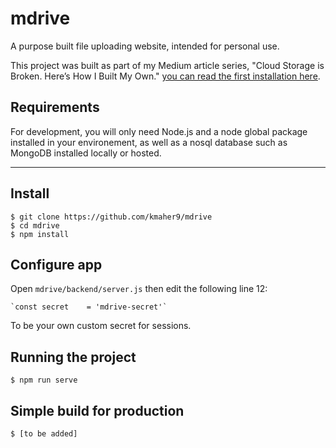 # mdrive
A purpose built file uploading website, intended for personal use.

This project was built as part of my Medium article series, "Cloud Storage is Broken. Here’s How I Built My Own." [you can read the first installation here](https://medium.com/@kieranmaher13/cloud-storage-is-broken-heres-how-i-built-my-own-90b94a0fe180).

## Requirements

For development, you will only need Node.js and a node global package installed in your environement, as well as a nosql database such as MongoDB installed locally or hosted.

---

## Install

    $ git clone https://github.com/kmaher9/mdrive
    $ cd mdrive
    $ npm install

## Configure app

Open `mdrive/backend/server.js` then edit the following line 12:

    `const secret    = 'mdrive-secret'`

To be your own custom secret for sessions.

## Running the project

    $ npm run serve

## Simple build for production

    $ [to be added]
